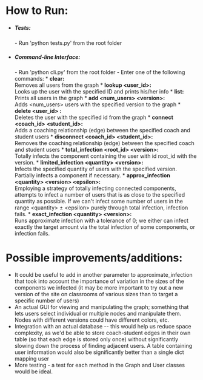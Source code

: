 # How to Run:
- <h5>Tests:</h5>
    - Run 'python tests.py' from the root folder
- <h5>Command-line Interface:</h5>
  - Run 'python cli.py' from the root folder
  - Enter one of the following commands:
    * <b>clear:</b> <br/> Removes all users from the graph
    * <b>lookup &lt;user_id>:</b> <br/> Looks up the user with the specified ID and prints his/her info
    * <b>list:</b> <br/> Prints all users in the graph
    * <b>add &lt;num_users> &lt;version>:</b> <br/> Adds &lt;num_users> users with the specified version to the graph
    * <b>delete &lt;user_id> :</b> <br/> Deletes the user with the specified id from the graph
    * <b>connect &lt;coach_id> &lt;student_id>:</b> <br/> Adds a coaching relationship (edge) between the specified coach and student users
    * <b>disconnect &lt;coach_id> &lt;student_id>:</b> <br/> Removes the coaching relationship (edge) between the specified coach and student users
    * <b>total_infection &lt;root_id> &lt;version>:</b> <br/> Totally infects the component containing the user with id root_id with the version.
    * <b>limited_infection &lt;quantity> &lt;version>:</b> <br/>  Infects the specified quantity of users with the specified version. Partially infects a component if necessary.
    * <b>approx_infection &lt;quantity> &lt;version> &lt;epsilon>:</b> <br/> Employing a strategy of totally infecting connected components, attempts to infect a number of users that is as close to the specified quantity as possible. If we can't infect some number of users in the range &lt;quantity> &plusmn; &lt;epsilon> purely through total infection, infection fails.
    * <b>exact_infection &lt;quantity> &lt;version>:</b> <br/> Runs approximate infection with a tolerance of 0; we either
        can infect exactly the target amount via the total infection of some components, or infection fails.

# Possible improvements/additions:
- It could be useful to add in another parameter to approximate_infection that took into account the importance of variation in the sizes of the components we infected (it may be more important to try out a new version of the site on classrooms of various sizes than to target a specific number of users)
- An actual GUI for viewing and manipulating the graph; something that lets users select individual or multiple nodes and manipulate them. Nodes with different versions could have different colors, etc.
- Integration with an actual database -- this would help us reduce space complexity, as we'd be able to store coach-student edges in their own table (so that each edge is stored only once) without significantly slowing down the process of finding adjacent users. A table containing user information would also be significantly better than a single dict mapping user
- More testing - a test for each method in the Graph and User classes would be ideal.